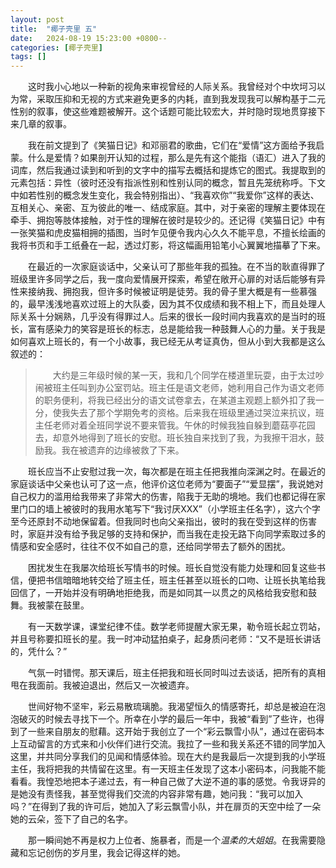 ```yaml
---
layout: post
title:  "椰子壳里 五"
date:   2024-08-19 15:23:00 +0800--
categories: [椰子壳里]
tags: []  
---
```


　　这时我小心地以一种新的视角来审视曾经的人际关系。我曾经对个中坎坷习以为常，采取压抑和无视的方式来避免更多的内耗，直到我发现我可以解构基于二元性别的叙事，使这些难题被解开。这个话题可能比较宏大，并时隐时现地贯穿接下来几章的叙事。

　　我在前文提到了《笑猫日记》和邓丽君的歌曲，它们在“爱情”这方面给予我启蒙。什么是爱情？如果剖开认知的过程，那么是先有这个能指（语汇）进入了我的词库，然后我通过读到和听到的文字中的描写去概括和提炼它的图式。我提取到的元素包括：异性（彼时还没有指派性别和性别认同的概念，暂且先笼统称呼。下文中如若性别的概念发生变化，我会特别指出）、“我喜欢你”“我爱你”这样的表达、互相关心、亲密、互为彼此的唯一、结成家庭。其中，对于亲密的理解主要体现在牵手、拥抱等肢体接触，对于性的理解在彼时是较少的。还记得《笑猫日记》中有一张笑猫和虎皮猫相拥的插图，当时乍见便令我内心久久不能平息，不擅长绘画的我将书页和手工纸叠在一起，透过灯影，将这幅画用铅笔小心翼翼地描摹了下来。

　　在最近的一次家庭谈话中，父亲认可了那些年我的孤独。在不当的耿直得罪了班级里许多同学之后，我一度向爱情展开探索，希望在敞开心扉的对话后能够有异性来接纳我、拥抱我，但许多时候被证明是徒劳。我的骨子里大概是有一些慕强的，最早浅浅地喜欢过班上的大队委，因为其不仅成绩和我不相上下，而且处理人际关系十分娴熟，几乎没有得罪过人。后来的很长一段时间内我喜欢的是当时的班长，富有感染力的笑容是班长的标志，总是能给我一种鼓舞人心的力量。关于我是如何喜欢上班长的，有一个小故事，我已经无从考证真伪，但从小到大我都是这么叙述的：

> 　　大约是三年级时候的某一天，我和几个同学在楼道里玩耍，由于太过吵闹被班主任叫到办公室罚站。班主任是语文老师，她利用自己作为语文老师的职务便利，将我已经出分的语文试卷拿去，在某道主观题上额外扣了我一分，使我失去了那个学期免考的资格。后来我在班级里通过哭泣来抗议，班主任老师对着全班同学说不要来管我。午休的时候我独自躲到蘑菇亭花园去，却意外地得到了班长的安慰。班长独自来找到了我，为我擦干泪水，鼓励我。我在被遗弃的边缘被救了下来。

　　班长应当不止安慰过我一次，每次都是在班主任把我推向深渊之时。在最近的家庭谈话中父亲也认可了这一点，他评价这位老师为“要面子”“爱显摆”，我说她对自己权力的滥用给我带来了非常大的伤害，陷我于无助的境地。我们也都记得在家里门口的墙上被彼时的我用水笔写下“我讨厌XXX”（小学班主任名字），这六个字至今还原封不动地保留着。但我同时也向父亲指出，彼时的我在受到这样的伤害时，家庭并没有给予我足够的支持和保护，而当我在走投无路下向同学索取过多的情感和安全感时，往往不仅不如自己的意，还给同学带去了额外的困扰。

　　困扰发生在我屡次给班长写情书的时候。班长自觉没有能力处理和回复这些书信，便把书信暗暗地转交给了班主任，班主任甚至以班长的口吻、让班长执笔给我回信了，一开始并没有明确地拒绝我，而是如同其一以贯之的风格给我安慰和鼓舞。我被蒙在鼓里。

　　有一天数学课，课堂纪律不佳。数学老师提醒大家无果，勒令班长起立罚站，并且号称要扣班长的星。我一时冲动猛拍桌子，起身质问老师：“又不是班长讲话的，凭什么？”

　　气氛一时错愕。那天课后，班主任把我和班长同时叫过去谈话，把所有的真相甩在我面前。我被迫退出，然后又一次被遗弃。

　　世间好物不坚牢，彩云易散琉璃脆。我渴望恒久的情感寄托，却总是被迫在泡泡破灭的时候去寻找下一个。所幸在小学的最后一年中，我被“看到”了些许，也得到了一些来自朋友的慰藉。这开始于我创立了一个“彩云飘雪小队”，通过在密码本上互动留言的方式来和小伙伴们进行交流。我拉了一些和我关系还不错的同学加入这里，并共同分享我们的见闻和情感体验。现在大约是我最后一次提到我的小学班主任，我将把我的共情留在这里。有一天班主任发现了这本小密码本，问我能不能看看。我惶恐地把本子递过去，有一种自己做了大逆不道的事的感觉。令我讶异的是她没有责怪我，甚至觉得我们交流的内容非常有趣，她问我：“我可以加入吗？”在得到了我的许可后，她加入了彩云飘雪小队，并在扉页的天空中绘了一朵她的云朵，签下了自己的名字。

　　那一瞬间她不再是权力上位者、施暴者，而是一个*温柔的大姐姐*。在我需要隐藏和忘记创伤的岁月里，我会记得这样的她。